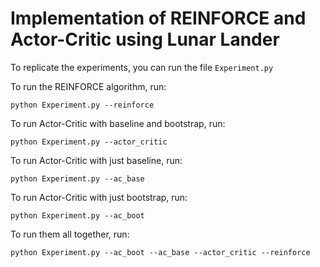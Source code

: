 # Implementation of REINFORCE and Actor-Critic using Lunar Lander

To replicate the experiments, you can run the file `Experiment.py`

To run the REINFORCE algorithm, run:
```
python Experiment.py --reinforce
```

To run Actor-Critic with baseline and bootstrap, run:
```
python Experiment.py --actor_critic
```

To run Actor-Critic with just baseline, run:

```
python Experiment.py --ac_base 
```

To run Actor-Critic with just bootstrap, run:

```
python Experiment.py --ac_boot
```

To run them all together, run:
```
python Experiment.py --ac_boot --ac_base --actor_critic --reinforce
```